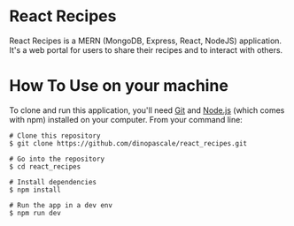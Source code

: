 # React Recipes

React Recipes is a MERN (MongoDB, Express, React, NodeJS) application. It's a web portal for users to share their recipes and to interact with others.

# How To Use on your machine

To clone and run this application, you'll need [Git](https://git-scm.com/) and [Node.js](https://nodejs.org/en/download/) (which comes with npm) installed on your computer. From your command line:

```source-shell
# Clone this repository
$ git clone https://github.com/dinopascale/react_recipes.git

# Go into the repository
$ cd react_recipes

# Install dependencies
$ npm install

# Run the app in a dev env
$ npm run dev
```
